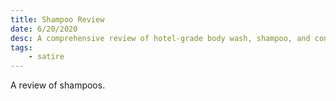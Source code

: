 ```yaml
---
title: Shampoo Review
date: 6/20/2020
desc: A comprehensive review of hotel-grade body wash, shampoo, and conditioner products. Sponsored by hotels I've stayed at for the past 10 years.
tags:
    - satire
---
```


A review of shampoos.